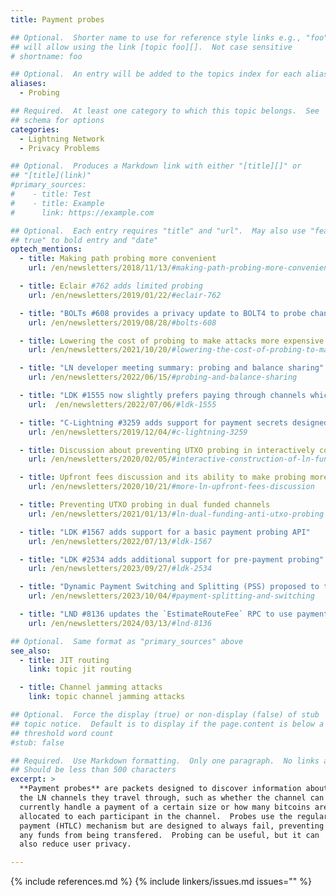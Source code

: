 ```yaml
---
title: Payment probes

## Optional.  Shorter name to use for reference style links e.g., "foo"
## will allow using the link [topic foo][].  Not case sensitive
# shortname: foo

## Optional.  An entry will be added to the topics index for each alias
aliases:
  - Probing

## Required.  At least one category to which this topic belongs.  See
## schema for options
categories:
  - Lightning Network
  - Privacy Problems

## Optional.  Produces a Markdown link with either "[title][]" or
## "[title](link)"
#primary_sources:
#    - title: Test
#    - title: Example
#      link: https://example.com

## Optional.  Each entry requires "title" and "url".  May also use "feature:
## true" to bold entry and "date"
optech_mentions:
  - title: Making path probing more convenient
    url: /en/newsletters/2018/11/13/#making-path-probing-more-convenient

  - title: Eclair #762 adds limited probing
    url: /en/newsletters/2019/01/22/#eclair-762

  - title: "BOLTs #608 provides a privacy update to BOLT4 to probe channels for the ultimate recipient"
    url: /en/newsletters/2019/08/28/#bolts-608

  - title: Lowering the cost of probing to make attacks more expensive
    url: /en/newsletters/2021/10/20/#lowering-the-cost-of-probing-to-make-attacks-more-expensive

  - title: "LN developer meeting summary: probing and balance sharing"
    url: /en/newsletters/2022/06/15/#probing-and-balance-sharing

  - title: "LDK #1555 now slightly prefers paying through channels which make balance probing harder"
    url:  /en/newsletters/2022/07/06/#ldk-1555

  - title: "C-Lightning #3259 adds support for payment secrets designed to resist recipient probing"
    url: /en/newsletters/2019/12/04/#c-lightning-3259

  - title: Discussion about preventing UTXO probing in interactively constructed LN funding transactions
    url: /en/newsletters/2020/02/05/#interactive-construction-of-ln-funding-transactions

  - title: Upfront fees discussion and its ability to make probing more expensive
    url: /en/newsletters/2020/10/21/#more-ln-upfront-fees-discussion

  - title: Preventing UTXO probing in dual funded channels
    url: /en/newsletters/2021/01/13/#ln-dual-funding-anti-utxo-probing

  - title: "LDK #1567 adds support for a basic payment probing API"
    url: /en/newsletters/2022/07/13/#ldk-1567

  - title: "LDK #2534 adds additional support for pre-payment probing"
    url: /en/newsletters/2023/09/27/#ldk-2534

  - title: "Dynamic Payment Switching and Splitting (PSS) proposed to thwart Balance Discovery Attacks"
    url: /en/newsletters/2023/10/04/#payment-splitting-and-switching

  - title: "LND #8136 updates the `EstimateRouteFee` RPC to use payment probing"
    url: /en/newsletters/2024/03/13/#lnd-8136

## Optional.  Same format as "primary_sources" above
see_also:
  - title: JIT routing
    link: topic jit routing

  - title: Channel jamming attacks
    link: topic channel jamming attacks

## Optional.  Force the display (true) or non-display (false) of stub
## topic notice.  Default is to display if the page.content is below a
## threshold word count
#stub: false

## Required.  Use Markdown formatting.  Only one paragraph.  No links allowed.
## Should be less than 500 characters
excerpt: >
  **Payment probes** are packets designed to discover information about
  the LN channels they travel through, such as whether the channel can
  currently handle a payment of a certain size or how many bitcoins are
  allocated to each participant in the channel.  Probes use the regular
  payment (HTLC) mechanism but are designed to always fail, preventing
  any funds from being transfered.  Probing can be useful, but it can
  also reduce user privacy.

---
```


{% include references.md %}
{% include linkers/issues.md issues="" %}
